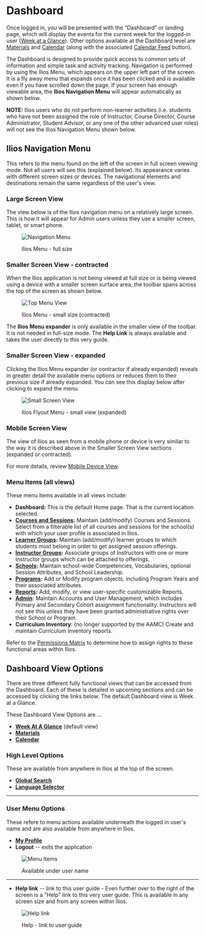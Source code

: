 # Dashboard

Once logged in, you will be presented with the “Dashboard” or landing page, which will display the events for the current week for the logged-in user ([Week at a Glance](https://iliosproject.gitbook.io/ilios-user-guide/dashboard/week-at-a-glance)). Other options available at the Dashboard level are [Materials](https://iliosproject.gitbook.io/ilios-user-guide/dashboard/materials-view) and [Calendar](https://iliosproject.gitbook.io/ilios-user-guide/dashboard/calendar-view) (along with the associated [Calendar Feed](https://iliosproject.gitbook.io/ilios-user-guide/dashboard/calendar-feed-options) button).

The Dashboard is designed to provide quick access to common sets of information and simple task and activity tracking. Navigation is performed by using the Ilios Menu, which appears on the upper left part of the screen. It is a fly away menu that expands once it has been clicked and is available even if you have scrolled down the page. If your screen has enough viewable area, the **Ilios Navigation Menu** will appear automatically as shown below. 

**NOTE:** Ilios users who do not perform non-learner activities (i.e. students who have not been assigned the role of Instructor, Course Director, Course Administrator, Student Advisor, or any one of the other advanced user roles) will not see the Ilios Navigation Menu shown below.

## Ilios Navigation Menu

This refers to the menu found on the left of the screen in full screen viewing mode. Not all users will see this (explained below). Its appearance varies with different screen sizes or devices. The navigational elements and destinations remain the same regardless of the user's view.

### Large Screen View
The view below is of the Ilios navigation menu on a relatively large screen. This is how it will appear for Admin users unless they use a smaller screen, tablet, or smart phone.

<figure>
  <img src="../images/dashboard/flyout_menu.png" alt="Navigation Menu">
  <figcaption>
      <p>Ilios Menu - full size</p>
  </figcaption>
</figure>

### Smaller Screen View - contracted

When the Ilios application is not being viewed at full size or is being viewed using a device with a smaller screen surface area, the toolbar spans across the top of the screen as shown below.

<figure>
  <img src="../images/dashboard/small_screen_view_contracted.png" alt="Top Menu View">
  <figcaption>
    <p>Ilios Menu - small size (contracted)</p>
  </figcaption>
</figure>

The **Ilios Menu expander** is only available in the smaller view of the toolbar. It is not needed in full-size mode. The **Help Link** is always available and takes the user directly to this very guide.

### Smaller Screen View - expanded

Clicking the Ilios Menu expander (or contractor if already expanded) reveals in greater detail the available menu options or reduces them to their previous size if already expanded. You can see this display below after clicking to expand the menu.

<figure>
  <img src="../images/dashboard/flyout_expanded.png" alt="Small Screen View">
  <figcaption>
    <p>Ilios Flyout Menu - small view (expanded)</p>
  </figcaption>
</figure>

### Mobile Screen View

The view of Ilios as seen from a mobile phone or device is very similar to the way it is described above in the Smaller Screen View sections (expanded or contracted).

For more details, review [Mobile Device View](https://iliosproject.gitbook.io/ilios-user-guide/dashboard/mobile-devices).

### Menu Items (all views)

These menu items available in all views include:

* **Dashboard:** This is the default Home page. That is the current location selected.
* [**Courses and Sessions**](https://iliosproject.gitbook.io/ilios-user-guide/courses-and-sessions)**:** Maintain (add/modify) Courses and Sessions. Select from a filterable list of all courses and sessions for the school(s) with which your user profile is associated in Ilios.
* [**Learner Groups**](https://iliosproject.gitbook.io/ilios-user-guide/learner-groups)**:** Maintain (add/modify) learner groups to which students must belong in order to get assigned session offerings.
* [**Instructor Groups**](https://iliosproject.gitbook.io/ilios-user-guide/instructor-groups)**:** Associate groups of Instructors with one or more Instructor groups which can be attached to offerings.
* [**Schools**](https://iliosproject.gitbook.io/ilios-user-guide/schools)**:** Maintain school-wide Competencies, Vocabularies, optional Session Attributes, and School Leadership.
* [**Programs**](https://iliosproject.gitbook.io/ilios-user-guide/programs)**:** Add or Modify program objects, including Program Years and their associated attributes.
* [**Reports**](https://iliosproject.gitbook.io/ilios-user-guide/reports)**:** Add, modify, or view user-specific customizable Reports.
* [**Admin**](https://iliosproject.gitbook.io/ilios-user-guide/admin)**:** Maintain Accounts and User Management, which includes Primary and Secondary Cohort assignment functionality. Instructors will not see this unless they have been granted administrative rights over their School or Program.
* **Curriculum Inventory**: (no longer supported by the AAMC) Create and maintain Curriculum Inventory reports.

Refer to the [Permissions Matrix](https://www.dropbox.com/s/431sdj2bfoi3v1f/Ilios%20New%20Default%20Permissions%20Matrix.pdf?dl=0) to determine how to assign rights to these functional areas within Ilios.

## Dashboard View Options

There are three different fully functional views that can be accessed from the Dashboard. Each of these is detailed in upcoming sections and can be accessed by clicking the links below. The default Dashboard view is Week at a Glance.

These Dashboard View Options are ...

* [**Week At A Glance**](https://iliosproject.gitbook.io/ilios-user-guide/dashboard/week-at-a-glance) (default view)
* [**Materials**](https://iliosproject.gitbook.io/ilios-user-guide/dashboard/materials-view)
* [**Calendar**](https://iliosproject.gitbook.io/ilios-user-guide/dashboard/calendar-view)

### High Level Options

These are available from anywhere in Ilios at the top of the screen.

* [**Global Search**](https://iliosproject.gitbook.io/ilios-user-guide/dashboard/search)
* [**Language Selector**](https://iliosproject.gitbook.io/ilios-user-guide/dashboard/language-selector)

------------------------------------------

### User Menu Options

These refere to menu actions available underneath the logged in user's name and are also available from anywhere in Ilios.

* [**My Profile**](https://iliosproject.gitbook.io/ilios-user-guide/dashboard/my-profile)
* **Logout** -- exits the application

<figure>
  <img src="../images/dashboard/user_name_menu_items.png" alt="Menu Items">
  <figcaption>
      <p>Available under user name</p>
  </figcaption>
</figure>

-----------------------------------------

* **Help link** -- link to this user guide - Even further over to the right of the screen is a "Help" link to this very user guide. This is available in any screen size and from any screen within Ilios. 

<figure>
  <img src="../images/icons_explained/user_guide_link.png" alt="Help link">
  <figcaption>
      <p>Help - link to user guide</p>
  </figcaption>
</figure>


